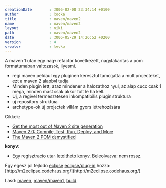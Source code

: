 ```yaml
---
creationDate        : 2006-02-08 23:34:14 +0100 
author              : kocka 
title               : maven/maven2 
name                : maven/maven2 
layout              : wiki 
path                : maven/maven2 
date                : 2006-05-29 14:26:52 +0200 
version             : 8 
creator             : kocka 
---
```

A maven 1 utan egy nagy refactor kovetkezett, nagytakaritas a pom formatumaban valtozasok, ilyesmi.

*   regi maven peldaul egy pluginen keresztul tamogatta a multiprojecteket, ezt a maven 2 alapbol tudja
*   Minden plugin lett, azaz mindener a halozathoz nyul, az alap cucc csak 1 mega, minden mast csak akkor tolt le ha kell.
*   Uj, a regivel termeszetesen inkompatibilis plugin struktura
*   uj repository struktura
*   archetype-ok új projectek villám gyors létrehozására

Cikkek:

*   [Get the most out of Maven 2 site generation](http://www.javaworld.com/javaworld/jw-02-2006/jw-0227-maven_p.html)
*   [Maven 2.0: Compile, Test, Run, Deploy, and More](http://www.onjava.com/lpt/a/6528)
*   [The Maven 2 POM demystified](http://www.javaworld.com/javaworld/jw-05-2006/jw-0529-maven.html)

__konyv__:

*   Egy regisztracio utan [letoltheto konyv](http://www.mergere.com/m2book_download.jsp). Beleolvasva: nem rossz.

Egy egesz jol fejlodo [eclipse](../Eclipse.html) [eclipse/plug-in](../Eclipse/Plug-in.html) hozza: [http://m2eclipse.codehaus.org/](http://m2eclipse.codehaus.org/)

Lasd: [maven](../maven.html), [maven/maven1](../maven/maven1.html), [build](../build.html)
